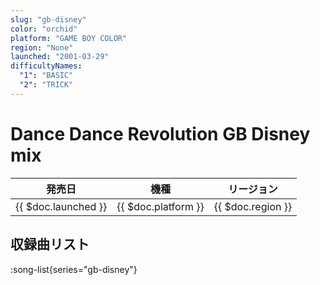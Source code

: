 ```yaml
---
slug: "gb-disney"
color: "orchid"
platform: "GAME BOY COLOR"
region: "None"
launched: "2001-03-29"
difficultyNames:
  "1": "BASIC"
  "2": "TRICK"
---
```


# Dance Dance Revolution GB Disney mix

|発売日|機種|リージョン|
|------|----|---------|
|{{ $doc.launched }}|{{ $doc.platform }}|{{ $doc.region }}|

## 収録曲リスト

:song-list{series="gb-disney"}

